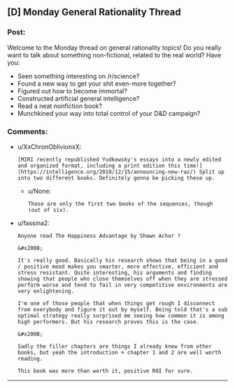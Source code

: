 ## [D] Monday General Rationality Thread

### Post:

Welcome to the Monday thread on general rationality topics!  Do you really want to talk about something non-fictional, related to the real world?  Have you:

* Seen something interesting on /r/science?
* Found a new way to get your shit even-more together?
* Figured out how to become immortal?
* Constructed artificial general intelligence?
* Read a neat nonfiction book?
* Munchkined your way into total control of your D&D campaign?


### Comments:

- u/XxChronOblivionxX:
  ```
  [MIRI recently republished Yudkowsky's essays into a newly edited and organized format, including a print edition this time!](https://intelligence.org/2018/12/15/announcing-new-raz/) Split up into two different books. Definitely gonna be picking these up.
  ```

  - u/None:
    ```
    Those are only the first two books of the sequences, though (out of six).
    ```

- u/fassina2:
  ```
  Anyone read The Happiness Advantage by Shawn Achor ?

  &#x200B;

  It's really good. Basically his research shows that being in a good / positive mood makes you smarter, more effective, efficient and stress resistant. Quite interesting, his arguments and finding showing that people who close themselves off when they are stressed perform worse and tend to fail in very competitive environments are very enlightening.

  I'm one of those people that when things get rough I disconnect from everybody and figure it out by myself. Being told that's a sub optimal strategy really surprised me seeing how common it is among high performers. But his research proves this is the case. 

  &#x200B;

  Sadly the filler chapters are things I already knew from other books, but yeah the introduction + chapter 1 and 2 are well worth reading. 

  This book was more than worth it, positive ROI for sure.
  ```

---

